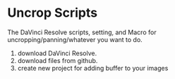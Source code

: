 # Uncrop Scripts
 The DaVinci Resolve scripts, setting, and Macro for uncropping/panning/whatever you want to do.


1. download DaVinci Resolve.
2. download files from github.
3. create new project for adding buffer to your images
